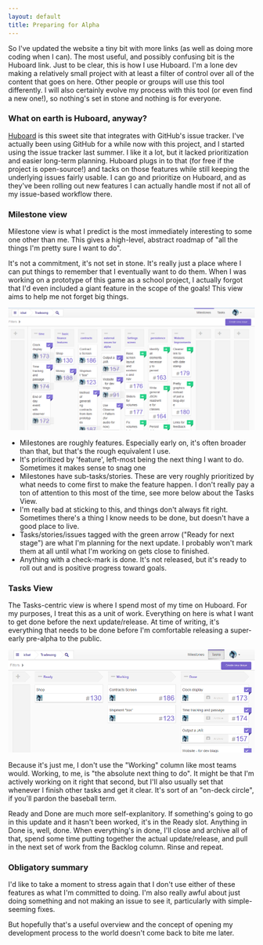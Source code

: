 ```yaml
---
layout: default
title: Preparing for Alpha
---
```


So I've updated the website a tiny bit with more links (as well as doing more coding when I can). The most useful, and possibly confusing bit is the Huboard link. Just to be clear, this is how I use Huboard. I'm a lone dev making a relatively small project with at least a filter of control over all of the content that goes on here. Other people or groups will use this tool differently. I will also certainly evolve my process with this tool (or even find a new one!), so nothing's set in stone and nothing is for everyone.

### What on earth is Huboard, anyway?

[Huboard](http://www.huboard.com) is this sweet site that integrates with GitHub's issue tracker. I've actually been using GitHub for a while now with this project, and I started using the issue tracker last summer. I like it a lot, but it lacked prioritization and easier long-term planning. Huboard plugs in to that (for free if the project is open-source!) and tacks on those features while still keeping the underlying issues fairly usable. I can go and prioritize on Huboard, and as they've been rolling out new features I can actually handle most if not all of my issue-based workflow there. 

### Milestone view

Milestone view is what I predict is the most immediately interesting to some one other than me. This gives a high-level, abstract roadmap of "all the things I'm pretty sure I want to do".

It's not a commitment, it's not set in stone. It's really just a place where I can put things to remember that I eventually want to do them. When I was working on a prototype of this game as a school project, I actually forgot that I'd even included a giant feature in the scope of the goals! This view aims to help me not forget big things.

<a href="/images/huboard-milestone-view.png"><img src="/images/huboard-milestone-view.png"></a>

* Milestones are roughly features. Especially early on, it's often broader than that, but that's the rough equivalent I use.
* It's prioritized by 'feature', left-most being the next thing I want to do. Sometimes it makes sense to snag one 
* Milestones have sub-tasks/stories. These are very roughly prioritized by what needs to come first to make the feature happen. I don't really pay a ton of attention to this most of the time, see more below about the Tasks View.
* I'm really bad at sticking to this, and things don't always fit right. Sometimes there's a thing I know needs to be done, but doesn't have a good place to live.
* Tasks/stories/issues tagged with the green arrow ("Ready for next stage") are what I'm planning for the next update. I probably won't mark them at all until what I'm working on gets close to finished.
* Anything with a check-mark is done. It's not released, but it's ready to roll out and is positive progress toward goals.

### Tasks View

The Tasks-centric view is where I spend most of my time on Huboard. For my purposes, I treat this as a unit of work. Everything on here is what I want to get done before the next update/release. At time of writing, it's everything that needs to be done before I'm comfortable releasing a super-early pre-alpha to the public.

<a href="/images/huboard-tasks-view.png"><img src="/images/huboard-tasks-view.png"></a>

Because it's just me, I don't use the "Working" column like most teams would. Working, to me, is "the absolute next thing to do". It might be that I'm actively working on it right that second, but I'll also usually set that whenever I finish other tasks and get it clear. It's sort of an "on-deck circle", if you'll pardon the baseball term.

Ready and Done are much more self-explanitory. If something's going to go in this update and it hasn't been worked, it's in the Ready slot. Anything in Done is, well, done. When everything's in done, I'll close and archive all of that, spend some time putting together the actual update/release, and pull in the next set of work from the Backlog column. Rinse and repeat.

### Obligatory summary

I'd like to take a moment to stress again that I don't use either of these features as what I'm committed to doing. I'm also really awful about just doing something and not making an issue to see it, particularly with simple-seeming fixes.

But hopefully that's a useful overview and the concept of opening my development process to the world doesn't come back to bite me later.

